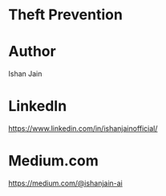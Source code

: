 # Theft Prevention



# Author
Ishan Jain
 
# LinkedIn
https://www.linkedin.com/in/ishanjainofficial/
 
# Medium.com
https://medium.com/@ishanjain-ai

